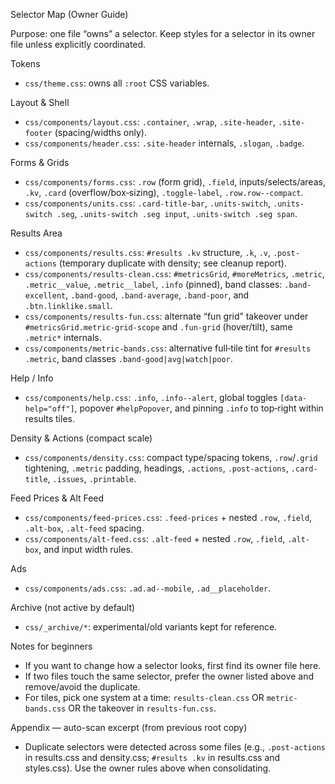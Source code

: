 Selector Map (Owner Guide)

Purpose: one file “owns” a selector. Keep styles for a selector in its owner file unless explicitly coordinated.

Tokens
- `css/theme.css`: owns all `:root` CSS variables.

Layout & Shell
- `css/components/layout.css`: `.container`, `.wrap`, `.site-header`, `.site-footer` (spacing/widths only).
- `css/components/header.css`: `.site-header` internals, `.slogan`, `.badge`.

Forms & Grids
- `css/components/forms.css`: `.row` (form grid), `.field`, inputs/selects/areas, `.kv`, `.card` (overflow/box‑sizing), `.toggle-label`, `.row.row--compact`.
- `css/components/units.css`: `.card-title-bar`, `.units-switch`, `.units-switch .seg`, `.units-switch .seg input`, `.units-switch .seg span`.

Results Area
- `css/components/results.css`: `#results .kv` structure, `.k`, `.v`, `.post-actions` (temporary duplicate with density; see cleanup report).
- `css/components/results-clean.css`: `#metricsGrid`, `#moreMetrics`, `.metric`, `.metric__value`, `.metric__label`, `.info` (pinned), band classes: `.band-excellent`, `.band-good`, `.band-average`, `.band-poor`, and `.btn.linklike.small`.
- `css/components/results-fun.css`: alternate “fun grid” takeover under `#metricsGrid.metric-grid-scope` and `.fun-grid` (hover/tilt), same `.metric*` internals.
- `css/components/metric-bands.css`: alternative full‑tile tint for `#results .metric`, band classes `.band-good|avg|watch|poor`.

Help / Info
- `css/components/help.css`: `.info`, `.info--alert`, global toggles `[data-help="off"]`, popover `#helpPopover`, and pinning `.info` to top‑right within results tiles.

Density & Actions (compact scale)
- `css/components/density.css`: compact type/spacing tokens, `.row`/`.grid` tightening, `.metric` padding, headings, `.actions`, `.post-actions`, `.card-title`, `.issues`, `.printable`.

Feed Prices & Alt Feed
- `css/components/feed-prices.css`: `.feed-prices` + nested `.row`, `.field`, `.alt-box`, `.alt-feed` spacing.
- `css/components/alt-feed.css`: `.alt-feed` + nested `.row`, `.field`, `.alt-box`, and input width rules.

Ads
- `css/components/ads.css`: `.ad.ad--mobile`, `.ad__placeholder`.

Archive (not active by default)
- `css/_archive/*`: experimental/old variants kept for reference.

Notes for beginners
- If you want to change how a selector looks, first find its owner file here.
- If two files touch the same selector, prefer the owner listed above and remove/avoid the duplicate.
- For tiles, pick one system at a time: `results-clean.css` OR `metric-bands.css` OR the takeover in `results-fun.css`.

Appendix — auto-scan excerpt (from previous root copy)
- Duplicate selectors were detected across some files (e.g., `.post-actions` in results.css and density.css; `#results .kv` in results.css and styles.css). Use the owner rules above when consolidating.
